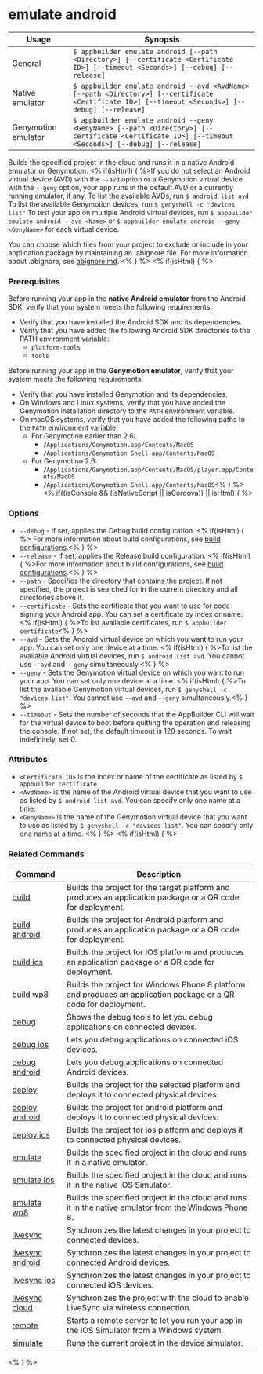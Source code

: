 emulate android
==========

Usage | Synopsis
------|-------
General | `$ appbuilder emulate android [--path <Directory>] [--certificate <Certificate ID>] [--timeout <Seconds>] [--debug] [--release]`
Native emulator | `$ appbuilder emulate android --avd <AvdName> [--path <Directory>] [--certificate <Certificate ID>] [--timeout <Seconds>] [--debug] [--release]`
Genymotion emulator | `$ appbuilder emulate android --geny <GenyName> [--path <Directory>] [--certificate <Certificate ID>] [--timeout <Seconds>] [--debug] [--release]`

Builds the specified project in the cloud and runs it in a native Android emulator or Genymotion. <% if(isHtml) { %>If you do not select an Android virtual device (AVD) with the `--avd` option or a Genymotion virtual device with the `--geny` option, your app runs in the default AVD or a currently running emulator, if any.
To list the available AVDs, run `$ android list avd`
To list the available Genymotion devices, run `$ genyshell -c "devices list"`
To test your app on multiple Android virtual devices, run `$ appbuilder emulate android --avd <Name>` or `$ appbuilder emulate android --geny <GenyName>` for each virtual device.

You can choose which files from your project to exclude or include in your application package by maintaining an .abignore file. For more information about .abignore, see [abignore.md](https://github.com/Icenium/icenium-cli/blob/release/ABIGNORE.md).
<% } %>
<% if(isHtml) { %>
### Prerequisites
Before running your app in the **native Android emulator** from the Android SDK, verify that your system meets the following requirements.
* Verify that you have installed the Android SDK and its dependencies.
* Verify that you have added the following Android SDK directories to the PATH environment variable:
    * `platform-tools`
    * `tools`

Before running your app in the **Genymotion emulator**, verify that your system meets the following requirements.
* Verify that you have installed Genymotion and its dependencies.
* On Windows and Linux systems, verify that you have added the Genymotion installation directory to the `PATH` environment variable.
* On macOS systems, verify that you have added the following paths to the `PATH` environment variable.
    * For Genymotion earlier than 2.6:
        * `/Applications/Genymotion.app/Contents/MacOS`
        * `/Applications/Genymotion Shell.app/Contents/MacOS`
    * For Genymotion 2.6:
        * `/Applications/Genymotion.app/Contents/MacOS/player.app/Contents/MacOS`
        * `/Applications/Genymotion Shell.app/Contents/MacOS`<% } %>
<% if((isConsole && (isNativeScript || isCordova)) || isHtml) { %>
### Options
* `--debug` - If set, applies the Debug build configuration. <% if(isHtml) { %> For more information about build configurations, see [build configurations](http://docs.telerik.com/platform/appbuilder/build-configurations/overview).<% } %>
* `--release` - If set, applies the Release build configuration. <% if(isHtml) { %>For more information about build configurations, see [build configurations](http://docs.telerik.com/platform/appbuilder/build-configurations/overview).<% } %>
* `--path` - Specifies the directory that contains the project. If not specified, the project is searched for in the current directory and all directories above it.
* `--certificate` - Sets the certificate that you want to use for code signing your Android app. You can set a certificate by index or name. <% if(isHtml) { %>To list available certificates, run `$ appbuilder certificate`<% } %>
* `--avd` - Sets the Android virtual device on which you want to run your app. You can set only one device at a time. <% if(isHtml) { %>To list the available Android virtual devices, run `$ android list avd`. You cannot use `--avd` and `--geny` simultaneously.<% } %>
* `--geny` - Sets the Genymotion virtual device on which you want to run your app. You can set only one device at a time. <% if(isHtml) { %>To list the available Genymotion virtual devices, run `$ genyshell -c "devices list"`. You cannot use `--avd` and `--geny` simultaneously.<% } %>
* `--timeout` - Sets the number of seconds that the AppBuilder CLI will wait for the virtual device to boot before quitting the operation and releasing the console. If not set, the default timeout is 120 seconds. To wait indefinitely, set 0.

### Attributes
* `<Certificate ID>` is the index or name of the certificate as listed by `$ appbuilder certificate`
* `<AvdName>` is the name of the Android virtual device that you want to use as listed by `$ android list avd`. You can specify only one name at a time.
* `<GenyName>` is the name of the Genymotion virtual device that you want to use as listed by `$ genyshell -c "devices list"`. You can specify only one name at a time.
<% } %>
<% if(isHtml) { %>
### Related Commands

Command | Description
----------|----------
[build](build.html) | Builds the project for the target platform and produces an application package or a QR code for deployment.
[build android](build-android.html) | Builds the project for Android platform and produces an application package or a QR code for deployment.
[build ios](build-ios.html) | Builds the project for iOS platform and produces an application package or a QR code for deployment.
[build wp8](build-wp8.html) | Builds the project for Windows Phone 8 platform and produces an application package or a QR code for deployment.
[debug](debug.html) | Shows the debug tools to let you debug applications on connected devices.
[debug ios](debug-ios.html) | Lets you debug applications on connected iOS devices.
[debug android](debug-android.html) | Lets you debug applications on connected Android devices.
[deploy](deploy.html) | Builds the project for the selected platform and deploys it to connected physical devices.
[deploy android](deploy-android.html) | Builds the project for android platform and deploys it to connected physical devices.
[deploy ios](deploy-ios.html) | Builds the project for ios platform and deploys it to connected physical devices.
[emulate](emulate.html) | Builds the specified project in the cloud and runs it in a native emulator.
[emulate ios](emulate-ios.html) | Builds the specified project in the cloud and runs it in the native iOS Simulator.
[emulate wp8](emulate-wp8.html) | Builds the specified project in the cloud and runs it in the native emulator from the Windows Phone 8.
[livesync](livesync.html) | Synchronizes the latest changes in your project to connected devices.
[livesync android](livesync-android.html) | Synchronizes the latest changes in your project to connected Android devices.
[livesync ios](livesync-ios.html) | Synchronizes the latest changes in your project to connected iOS devices.
[livesync cloud](livesync-cloud.html) | Synchronizes the project with the cloud to enable LiveSync via wireless connection.
[remote](remote.html) | Starts a remote server to let you run your app in the iOS Simulator from a Windows system.
[simulate](simulate.html) | Runs the current project in the device simulator.
<% } %>
